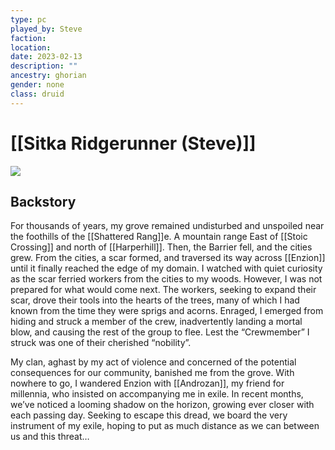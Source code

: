 ```yaml
---
type: pc
played_by: Steve
faction:
location: 
date: 2023-02-13
description: ""
ancestry: ghorian
gender: none
class: druid
---
```

# [[Sitka Ridgerunner (Steve)]]
![](https://lh3.googleusercontent.com/MoU1ITGanQJ1Tv_wFuI7IWCzx6gp7ymXIww_v8stANjX_ShVQSmIK0lJ3D4oqiv-ph7fzUuH8nsMPgmPKeWTd6onMe31_hc78HKFZ-gfM7z7_pmcPDRUooCgKyWStZ0YO6wTxzgPjNS72bqx3V0RcA)

## Backstory
For thousands of years, my grove remained undisturbed and unspoiled near the foothills of the [[Shattered Rang]]e. A mountain range East of [[Stoic Crossing]] and north of [[Harperhill]]. Then, the Barrier fell, and the cities grew. From the cities, a scar formed, and traversed its way across [[Enzion]] until it finally reached the edge of my domain. I watched with quiet curiosity as the scar ferried workers from the cities to my woods. However, I was not prepared for what would come next. The workers, seeking to expand their scar, drove their tools into the hearts of the trees, many of which I had known from the time they were sprigs and acorns. Enraged, I emerged from hiding and struck a member of the crew, inadvertently landing a mortal blow, and causing the rest of the group to flee. Lest the “Crewmember” I struck was one of their cherished “nobility”. 

My clan, aghast by my act of violence and concerned of the potential consequences for our community, banished me from the grove. With nowhere to go, I wandered Enzion with [[Androzan]], my friend for millennia, who insisted on accompanying me in exile. In recent months, we’ve noticed a looming shadow on the horizon, growing ever closer with each passing day. Seeking to escape this dread, we board the very instrument of my exile, hoping to put as much distance as we can between us and this threat…